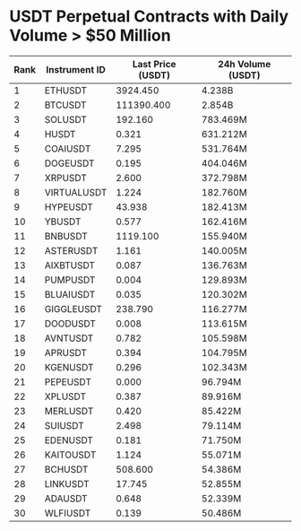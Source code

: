 # USDT Perpetual Contracts with Daily Volume > $50 Million

| Rank | Instrument ID | Last Price (USDT) | 24h Volume (USDT) |
|------|---------------|-------------------|-------------------|
| 1 | ETHUSDT | 3924.450 | 4.238B |
| 2 | BTCUSDT | 111390.400 | 2.854B |
| 3 | SOLUSDT | 192.160 | 783.469M |
| 4 | HUSDT | 0.321 | 631.212M |
| 5 | COAIUSDT | 7.295 | 531.764M |
| 6 | DOGEUSDT | 0.195 | 404.046M |
| 7 | XRPUSDT | 2.600 | 372.798M |
| 8 | VIRTUALUSDT | 1.224 | 182.760M |
| 9 | HYPEUSDT | 43.938 | 182.413M |
| 10 | YBUSDT | 0.577 | 162.416M |
| 11 | BNBUSDT | 1119.100 | 155.940M |
| 12 | ASTERUSDT | 1.161 | 140.005M |
| 13 | AIXBTUSDT | 0.087 | 136.763M |
| 14 | PUMPUSDT | 0.004 | 129.893M |
| 15 | BLUAIUSDT | 0.035 | 120.302M |
| 16 | GIGGLEUSDT | 238.790 | 116.277M |
| 17 | DOODUSDT | 0.008 | 113.615M |
| 18 | AVNTUSDT | 0.782 | 105.598M |
| 19 | APRUSDT | 0.394 | 104.795M |
| 20 | KGENUSDT | 0.296 | 102.343M |
| 21 | PEPEUSDT | 0.000 | 96.794M |
| 22 | XPLUSDT | 0.387 | 89.916M |
| 23 | MERLUSDT | 0.420 | 85.422M |
| 24 | SUIUSDT | 2.498 | 79.114M |
| 25 | EDENUSDT | 0.181 | 71.750M |
| 26 | KAITOUSDT | 1.124 | 55.071M |
| 27 | BCHUSDT | 508.600 | 54.386M |
| 28 | LINKUSDT | 17.745 | 52.855M |
| 29 | ADAUSDT | 0.648 | 52.339M |
| 30 | WLFIUSDT | 0.139 | 50.486M |
